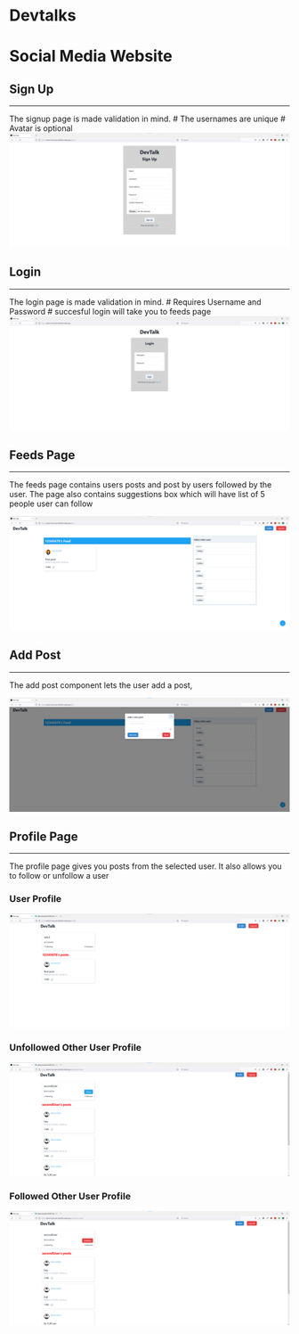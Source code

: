 # Devtalks 


# Social Media Website

## Sign Up
---

The signup page is made validation in mind. 
    # The usernames are unique
    # Avatar is optional
![](./images/signup.png)


## Login
---

The login page is made validation in mind. 
    # Requires Username and Password
    # succesful login will take you to feeds page
![](./images/login.png)



## Feeds Page
---

The feeds page contains users posts and post by users followed by the user.
The page also contains suggestions box which will have list of 5 people user can follow

![](./images/feedspage.png)



## Add Post
---

The add post component lets the user add a post,


![](./images/addpost.png)


## Profile Page
---

The profile page gives you posts from the selected user.
It also allows you to follow or unfollow a user

### User Profile

![](./images/userprofile.png)

### Unfollowed Other User Profile
![](./images/otheruserprofile.png)


### Followed Other User Profile
![](./images/followeduser.png)





